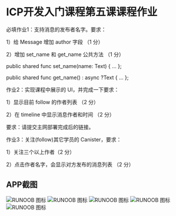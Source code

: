 # ICP开发入门课程第五课课程作业

必填作业1：支持消息的发布者名字。要求：  

1）给 Message 增加 author 字段 （1 分）  

2）增加 set_name 和 get_name 公共方法 （1 分） 

public shared func set_name(name: Text) { … }; 

public shared func get_name() : async ?Text { … }; 


作业2：实现课程中展示的 UI，并完成一下要求：  

1）显示目前 follow 的作者列表 （2 分）  

2）在 timeline 中显示消息作者和时间 （2 分）  

要求：请提交主网部署完成后的链接。  


作业3：关注(follow)其它学员的 Canister，要求：  

1）关注三个以上作者（2 分）  

2）点击作者名字，会显示对方发布的消息列表 （2 分）  


## APP截图

![RUNOOB 图标](https://https://github.com/Pal8114/counter/tree/main/res/1.png)
![RUNOOB 图标](https://https://github.com/Pal8114/counter/tree/main/res/2.png)
![RUNOOB 图标](https://https://github.com/Pal8114/counter/tree/main/res/3.png)
![RUNOOB 图标](https://https://github.com/Pal8114/counter/tree/main/res/4.png)
![RUNOOB 图标](https://https://github.com/Pal8114/counter/tree/main/res/5.png)
